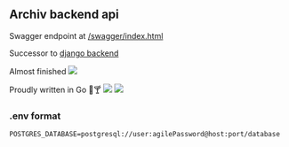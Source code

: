 ## Archiv backend api

Swagger endpoint at [/swagger/index.html](http://localhost:8080/swagger/index.html)

Successor to [django backend](https://github.com/AgileProggers/archiv-backend)

Almost finished ![](https://cdn.betterttv.net/emote/61f013ba06fd6a9f5be219f3/1x)

Proudly written in Go 🚀🍸 ![](https://cdn.betterttv.net/emote/5ed2588f10aaa55e29473692/1x) ![](https://cdn.betterttv.net/emote/5faf1d192d853564472d6151/1x)


### .env format
```
POSTGRES_DATABASE=postgresql://user:agilePassword@host:port/database
```